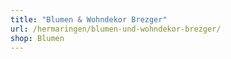 ```yaml
---
title: "Blumen & Wohndekor Brezger"
url: /hermaringen/blumen-und-wohndekor-brezger/
shop: Blumen
---
```

